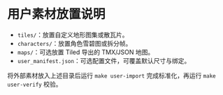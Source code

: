 # 用户素材放置说明

- `tiles/`：放置自定义地形图集或散瓦片。
- `characters/`：放置角色雪碧图或拆分帧。
- `maps/`：可选放置 Tiled 导出的 TMX/JSON 地图。
- `user_manifest.json`：可选配置文件，可覆盖默认尺寸与绑定。

将外部素材放入上述目录后运行 `make user-import` 完成标准化，再运行 `make user-verify` 校验。
